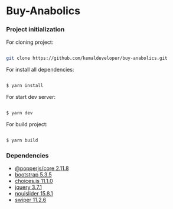 # Buy-Anabolics

### Project initialization

For cloning project:

```bash

git clone https://github.com/kemaldeveloper/buy-anabolics.git

```

For install all dependencies:

```bash

$ yarn install

```

For start dev server:

```bash

$ yarn dev

```

For build project:

```bash

$ yarn build

```

### Dependencies

- [@popperjs/core 2.11.8](https://www.npmjs.com/package/@popperjs/core)
- [bootstrap 5.3.5](https://getbootstrap.com/)
- [choices.js 11.1.0](https://github.com/Choices-js/Choices)
- [jquery 3.7.1](https://api.jquery.com/)
- [nouislider 15.8.1](https://refreshless.com/nouislider/)
- [swiper 11.2.6](https://swiperjs.com/)
